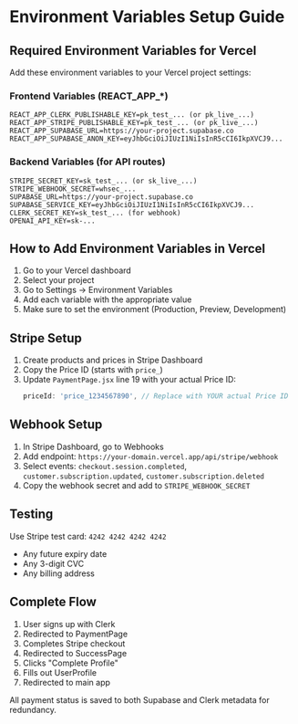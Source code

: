 # Environment Variables Setup Guide

## Required Environment Variables for Vercel

Add these environment variables to your Vercel project settings:

### Frontend Variables (REACT_APP_*)
```
REACT_APP_CLERK_PUBLISHABLE_KEY=pk_test_... (or pk_live_...)
REACT_APP_STRIPE_PUBLISHABLE_KEY=pk_test_... (or pk_live_...)
REACT_APP_SUPABASE_URL=https://your-project.supabase.co
REACT_APP_SUPABASE_ANON_KEY=eyJhbGciOiJIUzI1NiIsInR5cCI6IkpXVCJ9...
```

### Backend Variables (for API routes)
```
STRIPE_SECRET_KEY=sk_test_... (or sk_live_...)
STRIPE_WEBHOOK_SECRET=whsec_...
SUPABASE_URL=https://your-project.supabase.co
SUPABASE_SERVICE_KEY=eyJhbGciOiJIUzI1NiIsInR5cCI6IkpXVCJ9...
CLERK_SECRET_KEY=sk_test_... (for webhook)
OPENAI_API_KEY=sk-...
```

## How to Add Environment Variables in Vercel

1. Go to your Vercel dashboard
2. Select your project
3. Go to Settings → Environment Variables
4. Add each variable with the appropriate value
5. Make sure to set the environment (Production, Preview, Development)

## Stripe Setup

1. Create products and prices in Stripe Dashboard
2. Copy the Price ID (starts with `price_`)
3. Update `PaymentPage.jsx` line 19 with your actual Price ID:
   ```javascript
   priceId: 'price_1234567890', // Replace with YOUR actual Price ID
   ```

## Webhook Setup

1. In Stripe Dashboard, go to Webhooks
2. Add endpoint: `https://your-domain.vercel.app/api/stripe/webhook`
3. Select events: `checkout.session.completed`, `customer.subscription.updated`, `customer.subscription.deleted`
4. Copy the webhook secret and add to `STRIPE_WEBHOOK_SECRET`

## Testing

Use Stripe test card: `4242 4242 4242 4242`
- Any future expiry date
- Any 3-digit CVC
- Any billing address

## Complete Flow

1. User signs up with Clerk
2. Redirected to PaymentPage
3. Completes Stripe checkout
4. Redirected to SuccessPage
5. Clicks "Complete Profile"
6. Fills out UserProfile
7. Redirected to main app

All payment status is saved to both Supabase and Clerk metadata for redundancy.
